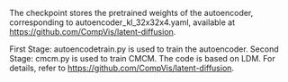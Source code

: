 The checkpoint stores the pretrained weights of the autoencoder, corresponding to autoencoder_kl_32x32x4.yaml, available at https://github.com/CompVis/latent-diffusion.

First Stage: autoencodetrain.py is used to train the autoencoder.
Second Stage: cmcm.py is used to train CMCM.
The code is based on LDM. For details, refer to https://github.com/CompVis/latent-diffusion.
